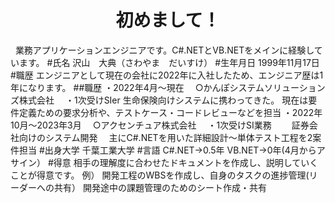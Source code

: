 <h1 align="center">初めまして！</h1>
&nbsp;
業務アプリケーションエンジニアです。C#.NETとVB.NETをメインに経験しています。
#氏名
沢山　大典（さわやま　だいすけ）
#生年月日
1999年11月17日
#職歴
エンジニアとして現在の会社に2022年に入社したため、エンジニア歴は1年になります。
##職歴
・2022年4月～現在
　○かんぽシステムソリューションズ株式会社
 　・1次受けSIer
     生命保険向けシステムに携わってきた。
     現在は要件定義ための要求分析や、テストケース・コードレビューなどを担当
・2022年10月～2023年3月
　○アクセンチュア株式会社
 　・1次受けSI業務
  　　証券会社向けのシステム開発
    　主にC#.NETを用いた詳細設計～単体テスト工程を2案件担当
#出身大学
千葉工業大学
#言語
C#.NET→0.5年
VB.NET→0年(4月からアサイン）
#得意
相手の理解度に合わせたドキュメントを作成し、説明していくことが得意です。
例）
開発工程のWBSを作成し、自身のタスクの進捗管理(リーダーへの共有）
開発途中の課題管理のためのシート作成・共有


